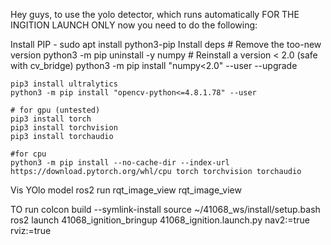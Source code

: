 Hey guys, to use the yolo detector, which runs automatically FOR THE INGITION LAUNCH ONLY now you need to do the following:

Install PIP
	- sudo apt install python3-pip
Install deps
	# Remove the too-new version
	python3 -m pip uninstall -y numpy
	# Reinstall a version < 2.0 (safe with cv_bridge)
	python3 -m pip install "numpy<2.0" --user --upgrade

	pip3 install ultralytics 
	python3 -m pip install "opencv-python<=4.8.1.78" --user

	# for gpu (untested)
	pip3 install torch 
	pip3 install torchvision 
	pip3 install torchaudio 
	
	#for cpu
	python3 -m pip install --no-cache-dir --index-url https://download.pytorch.org/whl/cpu torch torchvision torchaudio

Vis YOlo model
	ros2 run rqt_image_view rqt_image_view


TO run
	colcon build --symlink-install
 	source ~/41068_ws/install/setup.bash
	ros2 launch 41068_ignition_bringup 41068_ignition.launch.py nav2:=true rviz:=true
